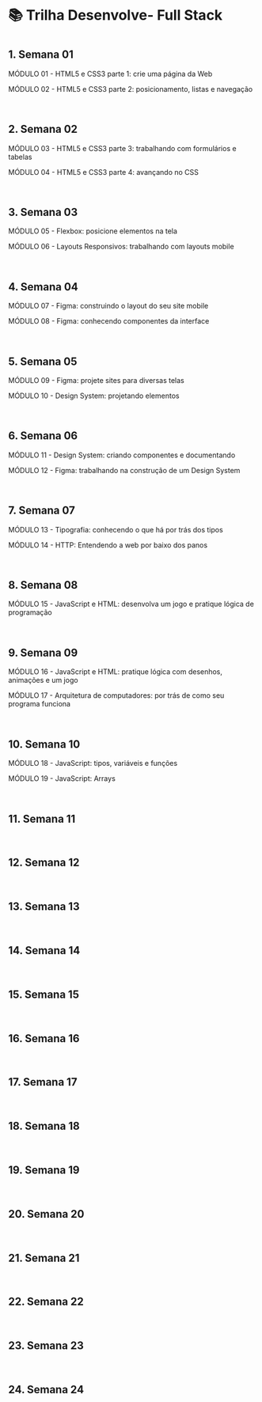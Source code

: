 <h1>📚 Trilha Desenvolve- Full Stack<h1>

<h2>1. Semana 01</h2>
<p>MÓDULO 01 - HTML5 e CSS3 parte 1: crie uma página da Web</p>
<p>MÓDULO 02 - HTML5 e CSS3 parte 2: posicionamento, listas e navegação</p><br>

<h2>2. Semana 02</h2>
<p>MÓDULO 03 - HTML5 e CSS3 parte 3: trabalhando com formulários e tabelas</p>
<p>MÓDULO 04 - HTML5 e CSS3 parte 4: avançando no CSS</p><br>

<h2>3. Semana 03</h2>
<p>MÓDULO 05 - Flexbox: posicione elementos na tela</p>
<p>MÓDULO 06 - Layouts Responsivos: trabalhando com layouts mobile</p><br>

<h2>4. Semana 04</h2>
<p>MÓDULO 07 - Figma: construindo o layout do seu site mobile</p>
<p>MÓDULO 08 - Figma: conhecendo componentes da interface </p><br>

<h2>5. Semana 05</h2>
<p>MÓDULO 09 - Figma: projete sites para diversas telas</p>
<p>MÓDULO 10 - Design System: projetando elementos</p><br>

<h2>6. Semana 06</h2>
<p>MÓDULO 11 - Design System: criando componentes e documentando</p>
<p>MÓDULO 12 - Figma: trabalhando na construção de um Design System</p><br>

<h2>7. Semana 07</h2>
<p>MÓDULO 13 - Tipografia: conhecendo o que há por trás dos tipos</p>
<p>MÓDULO 14 - HTTP: Entendendo a web por baixo dos panos</p><br>

<h2>8. Semana 08</h2>
<p>MÓDULO 15 - JavaScript e HTML: desenvolva um jogo e pratique lógica de programação</p><br>

<h2>9. Semana 09</h2>
<p>MÓDULO 16 - JavaScript e HTML: pratique lógica com desenhos, animações e um jogo</p>
<p>MÓDULO 17 - Arquitetura de computadores: por trás de como seu programa funciona</p><br>

<h2>10. Semana 10</h2>
<p>MÓDULO 18 - JavaScript: tipos, variáveis e funções</p>
<p>MÓDULO 19 - JavaScript: Arrays</p><br>

<h2>11. Semana 11</h2>
<p> </p>
<p> </p><br>

<h2>12. Semana 12</h2>
<p> </p>
<p> </p><br>

<h2>13. Semana 13</h2>
<p> </p>
<p></p><br>

<h2>14. Semana 14</h2>
<p> </p>
<p> </p><br>

<h2>15. Semana 15</h2>
<p> </p>
<p> </p><br>

<h2>16. Semana 16</h2>
<p> </p>
<p> </p><br>

<h2>17. Semana 17</h2>
<p> </p>
<p> </p><br>

<h2>18. Semana 18</h2>
<p> </p>
<p> </p><br>

<h2>19. Semana 19</h2>
<p> </p>
<p> </p><br>

<h2>20. Semana 20</h2>
<p> </p>
<p> </p><br>

<h2>21. Semana 21</h2>
<p> </p>
<p> </p><br>

<h2>22. Semana 22</h2>
<p> </p>
<p> </p><br>

<h2>23. Semana 23</h2>
<p> </p>
<p> </p><br>

<h2>24. Semana 24</h2>
<p> </p>
<p> </p><br>
